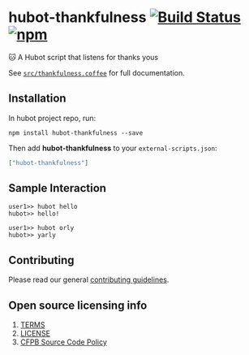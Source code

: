 # hubot-thankfulness [![Build Status](https://img.shields.io/travis/catops/hubot-thankfulness.svg?maxAge=2592000&style=flat-square)](https://travis-ci.org/catops/hubot-thankfulness) [![npm](https://img.shields.io/npm/v/hubot-thankfulness.svg?maxAge=2592000&style=flat-square)](https://www.npmjs.com/package/hubot-thankfulness)

:cat: A Hubot script that listens for thanks yous

See [`src/thankfulness.coffee`](src/thankfulness.coffee) for full documentation.

## Installation

In hubot project repo, run:

`npm install hubot-thankfulness --save`

Then add **hubot-thankfulness** to your `external-scripts.json`:

```json
["hubot-thankfulness"]
```

## Sample Interaction

```
user1>> hubot hello
hubot>> hello!
```

```
user1>> hubot orly
hubot>> yarly
```

## Contributing

Please read our general [contributing guidelines](CONTRIBUTING.md).

## Open source licensing info
1. [TERMS](TERMS.md)
2. [LICENSE](LICENSE)
3. [CFPB Source Code Policy](https://github.com/cfpb/source-code-policy/)
